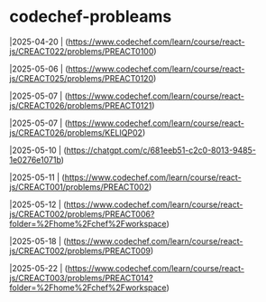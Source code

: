 # codechef-probleams

|2025-04-20 | (https://www.codechef.com/learn/course/react-js/CREACT022/problems/PREACT0100)

|2025-05-06 | (https://www.codechef.com/learn/course/react-js/CREACT025/problems/PREACT0120)

|2025-05-07 | (https://www.codechef.com/learn/course/react-js/CREACT026/problems/PREACT0121)

|2025-05-07 | (https://www.codechef.com/learn/course/react-js/CREACT026/problems/KELIQP02)

|2025-05-10 | (https://chatgpt.com/c/681eeb51-c2c0-8013-9485-1e0276e1071b)

|2025-05-11 | (https://www.codechef.com/learn/course/react-js/CREACT001/problems/PREACT002)

|2025-05-12 | (https://www.codechef.com/learn/course/react-js/CREACT002/problems/PREACT006?folder=%2Fhome%2Fchef%2Fworkspace)


|2025-05-18 | (https://www.codechef.com/learn/course/react-js/CREACT002/problems/PREACT009)

|2025-05-22 | (https://www.codechef.com/learn/course/react-js/CREACT003/problems/PREACT014?folder=%2Fhome%2Fchef%2Fworkspace)
